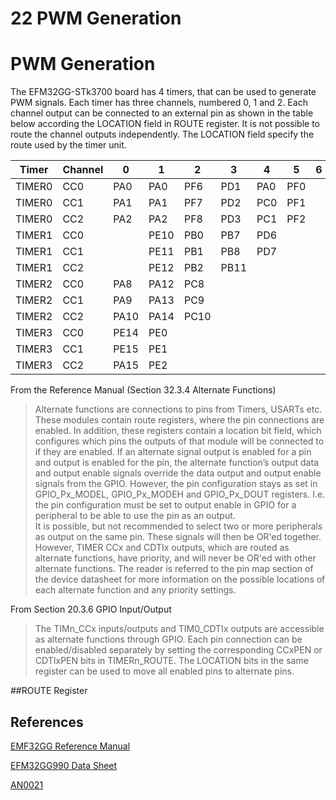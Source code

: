 22 PWM Generation
=================

# PWM Generation


The EFM32GG-STk3700 board has 4 timers, that can be used to generate PWM signals.
Each timer has three channels, numbered 0, 1 and 2. Each channel output can be connected to
an external pin as shown in the table below according the LOCATION field in ROUTE register.
It is not possible to route the channel outputs independently. The LOCATION field specify the
route used by the timer unit.

| Timer  | Channel |  0 |  1 |  2 |  3 |  4 |  5 |  6 |  7 |
|--------|---------|----|----|----|----|----|----|----|----|
|TIMER0  | CC0     |PA0 |PA0 |PF6 |PD1 |PA0 |PF0 |    |    |
|TIMER0  | CC1     |PA1 |PA1 |PF7 |PD2 |PC0 |PF1 |    |    |
|TIMER0  | CC2     |PA2 |PA2 |PF8 |PD3 |PC1 |PF2 |    |    |
|TIMER1  | CC0     |    |PE10|PB0 |PB7 |PD6 |    |    |    |
|TIMER1  | CC1     |    |PE11|PB1 |PB8 |PD7 |    |    |    |
|TIMER1  | CC2     |    |PE12|PB2 |PB11|    |    |    |    |
|TIMER2  | CC0     |PA8 |PA12|PC8 |    |    |    |    |    |
|TIMER2  | CC1     |PA9 |PA13|PC9 |    |    |    |    |    |
|TIMER2  | CC2     |PA10|PA14|PC10|    |    |    |    |    |
|TIMER3  | CC0     |PE14|PE0 |    |    |    |    |    |    |
|TIMER3  | CC1     |PE15|PE1 |    |    |    |    |    |    |
|TIMER3  | CC2     |PA15|PE2 |    |    |    |    |    |    |


From the Reference Manual (Section 32.3.4 Alternate Functions)

> Alternate functions are connections to pins from Timers, USARTs etc. These modules contain route
> registers, where the pin connections are enabled. In addition, these registers contain a location
> bit field, which configures which pins the outputs of that module will be connected to if they are
> enabled. If an alternate signal output is enabled for a pin and output is enabled for the pin, the
> alternate function’s output data and output enable signals override the data output and output
> enable signals from the GPIO. However, the pin configuration stays as set in GPIO_Px_MODEL,
> GPIO_Px_MODEH and GPIO_Px_DOUT registers. I.e. the pin configuration must be set to output enable
> in GPIO for a peripheral to be able to use the pin as an output. <br />It is possible, but not
> recommended to select two or more peripherals as output on the same pin. These signals will then
> be OR'ed together. However, TIMER CCx and CDTIx outputs, which are routed as alternate functions,
> have priority, and will never be OR'ed with other alternate functions. The reader is referred to
> the pin map section of the device datasheet for more information on the possible locations
> of each alternate function and any priority settings.

From Section 20.3.6 GPIO Input/Output

> The TIMn_CCx inputs/outputs and TIM0_CDTIx outputs are accessible as alternate functions through
> GPIO. Each pin connection can be enabled/disabled separately by setting the corresponding CCxPEN
> or CDTIxPEN bits in TIMERn_ROUTE. The LOCATION bits in the same register can be used to move
> all enabled pins to alternate pins.


##ROUTE Register


References
----------

[EMF32GG Reference Manual](https://www.silabs.com/documents/public/reference-manuals/EFM32GG-RM.pdf)

[EFM32GG990 Data Sheet](https://www.silabs.com/documents/public/data-sheets/efm32gg-datasheet.pdf)

[AN0021](https://www.silabs.com/documents/public/application-notes/AN0021.pdf)

